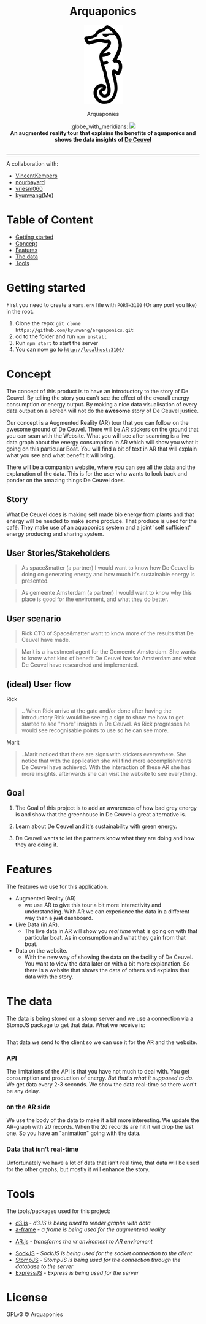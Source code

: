<h1 align="center">Arquaponics</h1>

<div align="center">
  <img src="assets/arquaponies-logo.png">
  <p> Arquaponies </p>
</div>
<div align="center">
  :globe_with_meridians: <img src="https://img.shields.io/badge/build-0.0.1-yellow.svg">
</div>
<div align="center">
  <strong>An augmented reality tour that explains the benefits of aquaponics and shows the data insights of <a href="http://deceuvel.nl/en/">De Ceuvel</a></strong>
</div>
<br />

------------------------------------

A collaboration with:
- [VincentKempers](https://github.com/VincentKempers)
- [nourbayard](https://github.com/nourbayard)
- [vriesm060](https://github.com/vriesm060)
- [kyunwang](https://github.com/kyunwang)(Me)

# Table of Content
- [Getting started](#getting-started)
- [Concept](#concept)
- [Features](#features)
- [The data](#the-data)
- [Tools](#tools)

# Getting started
<!-- You will need the following: -->
First you need to create a `vars.env` file with `PORT=3100` (Or any port you like) in the root.

1. Clone the repo: `git clone https://github.com/kyunwang/arquaponics.git`
2. cd to the folder and run `npm install`
3. Run `npm start` to start the server
4. You can now go to [`http://localhost:3100/`](http://localhost:3100/)

# Concept
The concept of this product is to have an introductory to the story of De Ceuvel. By telling the story you can't see the effect of the  overall energy consumption or energy output. By making a nice data visualisation of every data output on a screen will not do the **awesome** story of De Ceuvel justice.

Our concept is a Augmented Reality (AR) tour that you can follow on the awesome ground of De Ceuvel. There will be AR stickers on the ground that you can scan with the Website. What you will see after scanning is a live data graph about the energy consumption in AR which will show you what it going on this particular Boat. You will find a bit of text in AR that will explain what you see and what benefit it will bring.

There will be a companion website, where you can see all the data and the explanation of the data. This is for the user who wants to look back and ponder on the amazing things De Ceuvel does.

## Story
What De Ceuvel does is making self made bio energy from plants and that energy will be needed to make some produce. That produce is used for the café. They make use of an aquaponics system and a joint 'self sufficient' energy producing and sharing system.

## User Stories/Stakeholders
> As space&matter (a partner) I would want to know how De Ceuvel is doing on generating energy and how much it's sustainable energy is presented.

> As gemeente Amsterdam (a partner) I would want to know why this place is good for the enviroment, and what they do better.

## User scenario
> Rick CTO of Space&matter want to know more of the results that De Ceuvel have made.

> Marit is a investment agent for the Gemeente Amsterdam. She wants to know what kind of benefit De Ceuvel has for Amsterdam and what De Ceuvel have researched and implemented.

## (ideal) User flow
Rick
> .. When Rick arrive at the gate and/or done after having the introductory Rick would be seeing a sign to show me how to get started to see "more" insights in De Ceuvel. As Rick progresses he would see recognisable points to use so he can see more.

Marit
> ..Marit noticed that there are signs with stickers everywhere. She notice that with the application she will find more accomplishments De Ceuvel have achieved. With the interaction of these AR she has more insights. afterwards she can visit the website to see everything.

## Goal
1. The Goal of this project is to add an awareness of how bad grey energy is and show that the greenhouse in De Ceuvel a great alternative is.

2. Learn about De Ceuvel and it's sustainability with green energy.

3. De Ceuvel wants to let the partners know what they are doing and how they are doing it.

# Features
The features we use for this application.
* Augmented Reality (AR)
  - we use AR to give this tour a bit more interactivity and understanding. With AR we can experience the data in a different way than a ~~just~~ dashboard.
* Live Data (in AR).
  - The live data in AR will show you _real time_ what is going on with that particular boat. As in consumption and what they gain from that boat.
* Data on the website.
  - With the new way of showing the data on the facility of De Ceuvel. You want to view the data later on with a bit more explanation. So there is a website that shows the data of others and explains that data with the story.

# The data
<!-- data life cycle? data retention/database ? -->
The data is being stored on a stomp server and we use a connection via a StompJS package to get that data. What we receive is:

<!-- example data -->
```

```
That data we send to the client so we can use it for the AR and the website.

### API
<!-- Api: limitations, rate limit? not applied ?  -->
The limitations of the API is that you have not much to deal with. You get consumption and production of energy. _But that's what it supposed to do_. We get data every 2-3 seconds. We show the data real-time so there won't be any delay.

### on the AR side
We use the body of the data to make it a bit more interesting. We update the AR-graph with 20 records. When the 20 records are hit it will drop the last one. So you have an "animation" going with the data.

### Data that isn't real-time
Unfortunately we have a lot of data that isn't real time, that data will be used for the other graphs, but mostly it will enhance the story.

# Tools
The tools/packages used for this project:
* [d3.js](https://github.com/d3) - _d3JS is being used to render graphs with data_
* [a-frame](https://aframe.io/) - _a frame is being used for the augmentend reality_
- [AR.js](https://github.com/jeromeetienne/AR.js) - _transforms the vr enviroment to AR enviroment_
* [SockJS](https://github.com/sockjs) - _SockJS is being used for the socket connection to the client_
* [StompJS](https://www.npmjs.com/package/stompjs) - _StompJS is being used for the connection through the database to the server_
* [ExpressJS](https://expressjs.com/) - _Express is being used for the server_

# License
GPLv3 :copyright: Arquaponies
